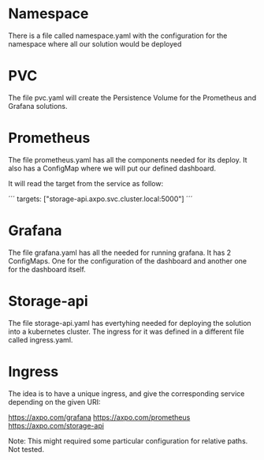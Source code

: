 
# Namespace

There is a file called namespace.yaml with the configuration for the namespace where all our solution would be deployed 

# PVC

The file pvc.yaml will create the Persistence Volume for the Prometheus and Grafana solutions.

# Prometheus

The file prometheus.yaml has all the components needed for its deploy. It also has a ConfigMap where we will put our defined dashboard.

It will read the target from the service as follow:

´´´
targets: ["storage-api.axpo.svc.cluster.local:5000"]
´´´

# Grafana

The file grafana.yaml has all the needed for running grafana. It has 2 ConfigMaps. One for the configuration of the dashboard and another one for the dashboard itself. 

# Storage-api

The file storage-api.yaml has evertyhing needed for deploying the solution into a kubernetes cluster. The ingress for it was defined in a different file called ingress.yaml.

# Ingress

The idea is to have a unique ingress, and give the corresponding service depending on the given URI:

https://axpo.com/grafana
https://axpo.com/prometheus
https://axpo.com/storage-api

Note: This might required some particular configuration for relative paths. Not tested.